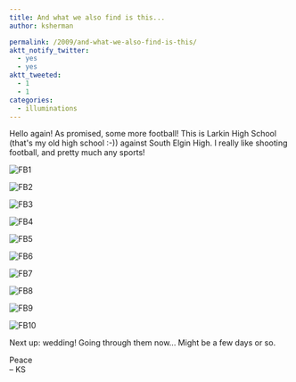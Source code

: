 ```yaml
---
title: And what we also find is this...
author: ksherman

permalink: /2009/and-what-we-also-find-is-this/
aktt_notify_twitter:
  - yes
  - yes
aktt_tweeted:
  - 1
  - 1
categories:
  - illuminations
---
```


Hello again! As promised, some more football! This is Larkin High School (that's my old high school :-)) against South Elgin High. I really like shooting football, and pretty much any sports!

![FB1][1]

![FB2][2]

![FB3][3]

![FB4][4]

![FB5][5]

![FB6][6]

![FB7][7]

![FB8][8]

![FB9][9]

![FB10][10]

Next up: wedding! Going through them now... Might be a few days or so.

Peace\
– KS

[1]: https://s3-us-west-2.amazonaws.com/assets.kshermphoto.com/2009PostsImages/October/29-2/larksefba_01.JPG
[2]: https://s3-us-west-2.amazonaws.com/assets.kshermphoto.com/2009PostsImages/October/29-2/larksefba_02.JPG
[3]: https://s3-us-west-2.amazonaws.com/assets.kshermphoto.com/2009PostsImages/October/29-2/larksefba_03.JPG
[4]: https://s3-us-west-2.amazonaws.com/assets.kshermphoto.com/2009PostsImages/October/29-2/larksefba_04.JPG
[5]: https://s3-us-west-2.amazonaws.com/assets.kshermphoto.com/2009PostsImages/October/29-2/larksefba_05.JPG
[6]: https://s3-us-west-2.amazonaws.com/assets.kshermphoto.com/2009PostsImages/October/29-2/larksefba_06.JPG
[7]: https://s3-us-west-2.amazonaws.com/assets.kshermphoto.com/2009PostsImages/October/29-2/larksefba_07.JPG
[8]: https://s3-us-west-2.amazonaws.com/assets.kshermphoto.com/2009PostsImages/October/29-2/larksefba_08.JPG
[9]: https://s3-us-west-2.amazonaws.com/assets.kshermphoto.com/2009PostsImages/October/29-2/larksefba_09.JPG
[10]: https://s3-us-west-2.amazonaws.com/assets.kshermphoto.com/2009PostsImages/October/29-2/larksefba_11.JPG
